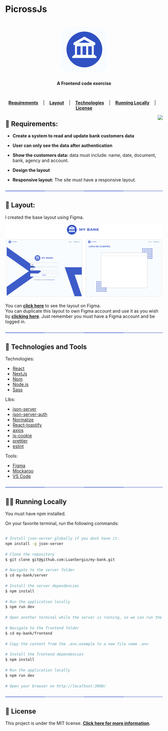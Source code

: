 # PicrossJs

<h1 align="center">
  <a href="https://my-bank-eta.vercel.app/">	
    <img alt="Picross Universe" title="Picross Universe" src="/docs/logo.png" />
  </a>
</h1>

<p align="center">
  <strong>
      A Frontend code exercise
  </strong>  
</p>
<br>

<p align="center">
  <a href="#star2-Requirements"><strong>Requirements</strong></a> &nbsp;&nbsp;&nbsp;|&nbsp;&nbsp;&nbsp;
  <a href="#art-Layout"><strong>Layout</strong></a> &nbsp;&nbsp;&nbsp;|&nbsp;&nbsp;&nbsp;
  <a href="#robot-Technologies-and-Tools"><strong>Technologies</strong></a> &nbsp;&nbsp;&nbsp;|&nbsp;&nbsp;&nbsp;
  <a href="#man_technologist-Running-Locally"><strong>Running Locally</strong></a> &nbsp;&nbsp;&nbsp;|&nbsp;&nbsp;&nbsp;
  <a href="#memo-License"><strong>License</strong></a>
</p>

<a href="https://my-bank-eta.vercel.app/">	
  <img src="/docs/icon.png" align="right" />
</a>

## :star2: Requirements:

- <strong>Create a system to read and update bank customers data</strong>

- <strong>User can only see the data after authentication</strong>

- <strong>Show the customers data: </strong> data must include: name, date, document, bank, agency and account.

- <strong>Design the layout</strong>

- <strong>Responsive layout:</strong> The site must have a responsive layout.

<div align="center">
  <img  src="/docs/division.png" />
</div>

## :art: Layout:

I created the base layout using Figma.

<a href="https://www.figma.com/file/bgFxNN47lpezdBnIxyQPSK/Picross-Universe?node-id=332%3A10">	
  <img src="/docs/layout-figma.png" />
</a>

You can **[click here](https://www.figma.com/file/TpMBFAMC2RPt7DlvAn8OkP/My-bank?node-id=0%3A1)** to see the layout on Figma.
<br>
You can duplicate this layout to own Figma account and use it as you wish by **[clicking here](https://www.figma.com/file/TpMBFAMC2RPt7DlvAn8OkP/My-bank/duplicate)**. Just remember you must have a Figma account and be logged in.

<div align="center">
  <img  src="/docs/division.png" />
</div>

## :robot: Technologies and Tools

<p>Technologies:</p>

- [React](https://pt-br.reactjs.org/)
- [NextJs](https://nextjs.org/)
- [Npm](https://www.npmjs.com/)
- [Node.js](https://nodejs.org/en/)
- [Sass](https://sass-lang.com/)

<p>Libs: </p>

- [json-server](https://github.com/typicode/json-server/)
- [json-server-auth](https://github.com/jeremyben/json-server-auth)
- [Normalize](https://necolas.github.io/normalize.css/)
- [React-toastify](https://fkhadra.github.io/react-toastify/introduction)
- [axios](https://axios-http.com/docs/intro)
- [js-cookie](https://github.com/js-cookie/js-cookie)
- [prettier](https://prettier.io/)
- [eslint](https://eslint.org/)

<p>Tools: </p>

- [Figma](https://www.figma.com/)
- [Mockaroo](https://www.mockaroo.com/)
- [VS Code](https://code.visualstudio.com/)

<div align="center">
  <img  src="/docs/division.png" />
</div>

## :man_technologist: Running Locally

You must have npm installed.

On your favorite terminal, run the following commands:

```bash

# Install json-server globally if you dont have it:
npm install -g json-server

# Clone the repository
$ git clone git@github.com:LuanSergio/my-bank.git

# Navigate to the server folder
$ cd my-bank/server

# Install the server dependencies
$ npm install

# Run the application locally
$ npm run dev

# Open another terminal while the server is running, so we can run the frontend

# Navigate to the frontend folder
$ cd my-bank/frontend

# Copy the content from the .env.example to a new file name .env

# Install the frontend dependencies
$ npm install

# Run the application locally
$ npm run dev

# Open your browser on http://localhost:3000/

```

<div align="center">
  <img  src="/docs/division.png" />
</div>

## :memo: License

This project is under the MIT license.
**[Click here for more information](LICENSE)**.
